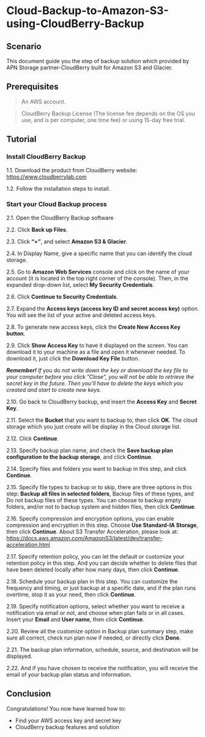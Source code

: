 # Cloud-Backup-to-Amazon-S3-using-CloudBerry-Backup

## Scenario
This document guide you the step of backup solution which provided by APN Storage partner-CloudBerry built for Amazon S3 and Glacier.

## Prerequisites
> An AWS account.

> CloudBerry Backup License (The license fee depends on the OS you use, and is per computer, one time fee) or using 15-day free trial.

## Tutorial
### Install CloudBerry Backup
1.1. Download the product from CloudBerry website: https://www.cloudberrylab.com 

1.2. Follow the installation steps to install.

### Start your Cloud Backup process
2.1. Open the CloudBerry Backup software

2.2. Click **Back up Files**.

2.3. Click **“+”**, and select **Amazon S3 & Glacier**.

2.4. In Display Name, give a specific name that you can identify the cloud storage.

2.5. Go to **Amazon Web Services** console and click on the name of your account (it is located in the top right corner of the console). Then, in the expanded drop-down list, select **My Security Credentials**.

2.6. Click **Continue to Security Credentials**.

2.7. Expand the **Access keys (access key ID and secret access key)** option. You will see the list of your active and deleted access keys.

2.8. To generate new access keys, click the **Create New Access Key button**.

2.9. Click **Show Access Key** to have it displayed on the screen. You can download it to your machine as a file and open it whenever needed. To download it, just click the **Download Key File** button. 

***Remember!** If you do not write down the key or download the key file to your computer before you click ”Close”, you will not be able to retrieve the secret key in the future. Then you’ll have to delete the keys which you created and start to create new keys.*

2.10. Go back to CloudBerry backup, and insert the **Access Key** and **Secret Key**.

2.11. Select the **Bucket** that you want to backup to, then click **OK**. The cloud storage which you just create will be display in the Cloud storage list.

2.12. Click **Continue**.

2.13. Specify backup plan name, and check the **Save backup plan configuration to the backup storage**, and click **Continue**.

2.14. Specify files and folders you want to backup in this step, and click **Continue**.

2.15. Specify file types to backup or to skip, there are three options in this step: **Backup all files in selected folders**, Backup files of these types, and Do not backup files of these types. You can choose to backup empty folders, and/or not to backup system and hidden files, then click **Continue**.

2.16. Specify compression and encryption options, you can enable compression and encryption in this step. Choose **Use Standard-IA Storage**, then click **Continue**. About S3 Transfer Acceleration, please look at: https://docs.aws.amazon.com/AmazonS3/latest/dev/transfer-acceleration.html 

2.17. Specify retention policy, you can let the default or customize your retention policy in this step. And you can decide whether to delete files that have been deleted locally after how many days, then click **Continue**.

2.18. Schedule your backup plan in this step. You can customize the frequency and timing, or just backup at a specific date, and if the plan runs overtime, stop it as your need, then click **Continue**.

2.19. Specify notification options, select whether you want to receive a notification via email or not, and choose when plan fails or in all cases. Insert your **Email** and **User name**, then click **Continue**.

2.20. Review all the customize option in Backup plan summary step, make sure all correct, check run plan now if needed, or directly click **Done**.

2.21. The backup plan information, schedule, source, and destination will be displayed.

2.22. And if you have chosen to receive the notification, you will receive the email of your backup plan status and information.

## Conclusion

Congratulations! You now have learned how to:
* Find your AWS access key and secret key
* CloudBerry backup features and solution


